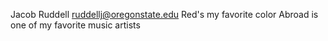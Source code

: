 Jacob Ruddell
ruddellj@oregonstate.edu
Red's my favorite color
Abroad is one of my favorite music artists

